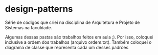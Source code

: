 # design-patterns

Série de códigos que criei na disciplina de Arquitetura e Projeto de Sistemas na faculdade.

Algumas dessas pastas são trabalhos feitos em aula ;). Por isso, coloquei inclusive a ordem dos trabalhos (arquivo ordem.txt).
Também coloquei o diagrama de classe que representa cada um desses padrões.
